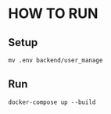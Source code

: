 # HOW TO RUN 

## Setup
```
mv .env backend/user_manage
```

## Run
```
docker-compose up --build
```

